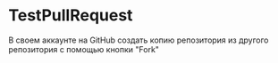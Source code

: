 # TestPullRequest
В своем аккаунте на GitHub создать копию репозитория из другого репозитория с помощью кнопки "Fork"